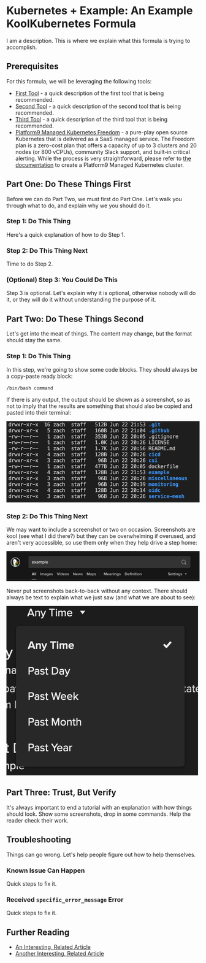 # Kubernetes + Example: An Example KoolKubernetes Formula

I am a description. This is where we explain what this formula is trying to accomplish.

## Prerequisites

For this formula, we will be leveraging the following tools:

 - [First Tool](#) - a quick description of the first tool that is being recommended.
 - [Second Tool](#) - a quick description of the second tool that is being recommended.
 - [Third Tool](#) - a quick description of the third tool that is being recommended.
 - [Platform9 Managed Kubernetes Freedom](https://platform9.com/signup/) - a pure-play open source Kubernetes that is delivered as a SaaS managed service. The Freedom plan is a zero-cost plan that offers a capacity of up to 3 clusters and 20 nodes (or 800 vCPUs), community Slack support, and built-in critical alerting. While the process is very straightforward, please refer to [the documentation](https://docs.platform9.com/kubernetes/introduction/freedom-plan-faq/) to create a Platform9 Managed Kubernetes cluster.

## Part One: Do These Things First

Before we can do Part Two, we must first do Part One. Let's walk you through what to do, and explain why we you should do it.

### Step 1: Do This Thing

Here's a quick explanation of how to do Step 1.

### Step 2: Do This Thing Next

Time to do Step 2.

### (Optional) Step 3: You Could Do This

Step 3 is optional. Let's explain why it is optional, otherwise nobody will do it, or they will do it without understanding the purpose of it.

## Part Two: Do These Things Second

Let's get into the meat of things. The content may change, but the format should stay the same.

### Step 1: Do This Thing

In this step, we're going to show some code blocks. They should always be a copy-paste ready block:

```bash
/bin/bash command
```

If there is any output, the output should be shown as a screenshot, so as not to imply that the results are something that should also be copied and pasted into their terminal:

![Output of the /bin/bash command](images/command-output.png)

### Step 2: Do This Thing Next

We may want to include a screenshot or two on occasion. Screenshots are kool (see what I did there?) but they can be overwhelming if overused, and aren't very accessible, so use them only when they help drive a step home:

![Example search screenshot](images/screenshot-1.png)

Never put screenshots back-to-back without any context. There should always be text to explain what we just saw (and what we are about to see):

![Example search time frame scoping](images/screenshot-2.png)

## Part Three: Trust, But Verify

It's always important to end a tutorial with an explanation with how things should look. Show some screenshots, drop in some commands. Help the reader check their work.

## Troubleshooting

Things can go wrong. Let's help people figure out how to help themselves.

### Known Issue Can Happen

Quick steps to fix it.

### Received `specific_error_message` Error

Quick steps to fix it.

## Further Reading

- [An Interesting, Related Article](#)
- [Another Interesting, Related Article](#)